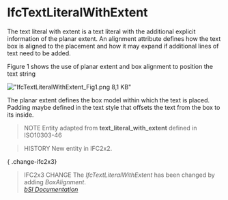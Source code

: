 IfcTextLiteralWithExtent
========================
The text literal with extent is a text literal with the additional explicit
information of the planar extent. An alignment attribute defines how the text
box is aligned to the placement and how it may expand if additional lines of
text need to be added.  
  
Figure 1 shows the use of planar extent and box alignment to position the text
string  
  
!["IfcTextLiteralWithExtent_Fig1.png 8,1
KB"](../figures/ifctextliteralwithextent_fig1.png "Figure 1 -- Text literal
with extent and alignment")  
  
The planar extent defines the box model within which the text is placed.
Padding maybe defined in the text style that offsets the text from the box to
its inside.  
  
> NOTE  Entity adapted from **text_literal_with_extent** defined in
> ISO10303-46  
  
> HISTORY  New entity in IFC2x2.  
  
{ .change-ifc2x3}  
> IFC2x3 CHANGE  The _IfcTextLiteralWithExtent_ has been changed by adding
> _BoxAlignment_.  
[ _bSI
Documentation_](https://standards.buildingsmart.org/IFC/DEV/IFC4_2/FINAL/HTML/schema/ifcpresentationdefinitionresource/lexical/ifctextliteralwithextent.htm)


